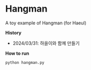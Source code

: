 # Hangman
A toy example of Hangman (for Haeul)


**History**
- 2024/03/31: 하을이와 함께 만들기


**How to run**
```bash
python hangman.py
```

